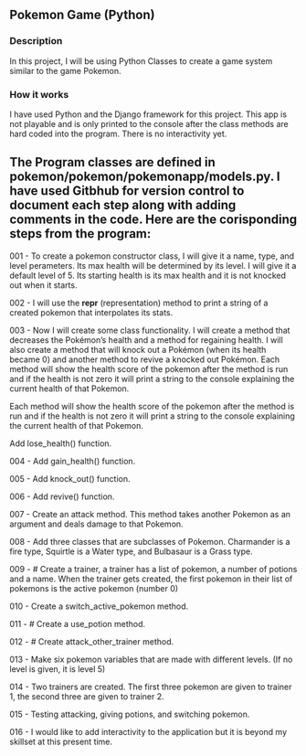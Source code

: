 ## Pokemon Game (Python)

### Description

In this project, I will be using Python Classes to create a game system similar to the game Pokemon.

### How it works

I have used Python and the Django framework for this project. This app is not playable and is only printed to the console after the class methods are hard coded into the program. There is no interactivity yet.

## The Program classes are defined in pokemon/pokemon/pokemonapp/models.py. I have used Gitbhub for version control to document each step along with adding comments in the code. Here are the corisponding steps from the program:

001 - To create a pokemon constructor class, I will give it a name, type, and level perameters. Its max health will be determined by its level. I will give it a default level of 5. Its starting health is its max health and it is not knocked out when it starts.

002 - I will use the __repr__ (representation) method to print a string of a created pokemon that interpolates its stats.

003 - Now I will create some class functionality. I will create a method that decreases the Pokémon’s health and a method for regaining health. I will also create a method that will knock out a Pokémon (when its health became 0) and another method to revive a knocked out Pokémon. Each method will show the health score of the pokemon after the method is run and if the health is not zero it will print a string to the console explaining the current health of that Pokemon.

Each method will show the health score of the pokemon after the method is run and if the health is not zero it will print a string to the console explaining the current health of that Pokemon.

Add lose_health() function.

004 - Add gain_health() function.

005 - Add knock_out() function.

006 - Add revive() function.

007 - Create an attack method. This method takes another Pokemon as an argument and deals damage to that Pokemon.

008 - Add three classes that are subclasses of Pokemon. Charmander is a fire type, Squirtle is a Water type, and Bulbasaur is a Grass type.

009 - # Create a trainer, a trainer has a list of pokemon, a number of potions and a name. When the trainer gets created, the first pokemon in their list of pokemons is the active pokemon (number 0)

010 - Create a switch_active_pokemon method.

011 - # Create a use_potion method.

012 - # Create attack_other_trainer method.

013 - Make six pokemon variables that are made with different levels. (If no level is given, it is level 5)

014 - Two trainers are created. The first three pokemon are given to trainer 1, the second three are given to trainer 2.

015 - Testing attacking, giving potions, and switching pokemon.

016 - I would like to add interactivity to the application but it is beyond my skillset at this present time.